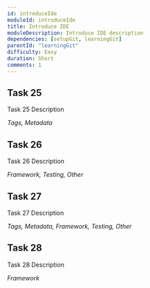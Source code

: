 ```yaml
---
id: introduceIde
moduleId: introduceIde
title: Introduce IDE
moduleDescription: Introduce IDE description
dependencies: [setupGit, learningGit] 
parentId: "learningGit"
difficulty: Easy
duration: Short
comments: 1
---
```


## Task 25

Task 25 Description

*Tags, Metadata*

## Task 26

Task 26 Description

*Framework, Testing, Other*

## Task 27

Task 27 Description

*Tags, Metadata, Framework, Testing, Other*

## Task 28

Task 28 Description

*Framework*
